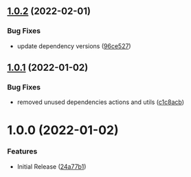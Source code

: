 ## [1.0.2](https://github.com/CoCreate-app/CoCreate-render-json/compare/v1.0.1...v1.0.2) (2022-02-01)


### Bug Fixes

* update dependency versions ([96ce527](https://github.com/CoCreate-app/CoCreate-render-json/commit/96ce527467096fa0cccb2f339cc64ee3fbef244b))

## [1.0.1](https://github.com/CoCreate-app/CoCreate-render-json/compare/v1.0.0...v1.0.1) (2022-01-02)


### Bug Fixes

* removed unused dependencies actions and utils ([c1c8acb](https://github.com/CoCreate-app/CoCreate-render-json/commit/c1c8acb5e53c7cb91ffe68a50c1b1b47e25b166b))

# 1.0.0 (2022-01-02)


### Features

* Initial Release ([24a77b1](https://github.com/CoCreate-app/CoCreate-render-json/commit/24a77b1173079dd2ed0c2451d9e2c72144c911b8))

